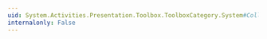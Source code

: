 ```yaml
---
uid: System.Activities.Presentation.Toolbox.ToolboxCategory.System#Collections#IList#Clear
internalonly: False
---
```

